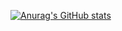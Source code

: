 [![Anurag's GitHub stats](https://github-readme-stats.vercel.app/api?username=fernandolamas&count_private=true&show_icons=true&theme=dark)](https://github.com/anuraghazra/github-readme-stats)

<!--
**fernandolamas/fernandolamas** is a ✨ _special_ ✨ repository because its `README.md` (this file) appears on your GitHub profile.

Here are some ideas to get you started:

- 🔭 I’m currently working on ...
- 🌱 I’m currently learning ...
- 👯 I’m looking to collaborate on ...
- 🤔 I’m looking for help with ...
- 💬 Ask me about ...
- 📫 How to reach me: ...
- 😄 Pronouns: ...
- ⚡ Fun fact: ...
-->
